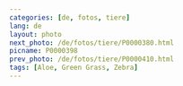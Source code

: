 ```yaml
---
categories: [de, fotos, tiere]
lang: de
layout: photo
next_photo: /de/fotos/tiere/P0000380.html
picname: P0000398
prev_photo: /de/fotos/tiere/P0000410.html
tags: [Aloe, Green Grass, Zebra]
---
```

